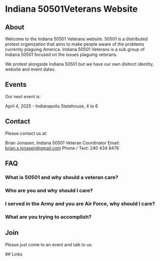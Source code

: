 # Indiana 50501Veterans  Website

## <a name="about"></a> About

Welcome to the Indiana 50501 Veterans website.  50501 is a distributed protest organization that aims to make people aware of the problems currently plaguing America.  Indiana 50501 Veterans is a sub group of Indiana 50501 focused on the issues plaguing veterans.  

We protest alongside Indiana 50501 but we have our own distinct identity, website and event dates.

## <a name="events"></a> Events

Our next event is:

April 4, 2025 - Indianapolis Statehouse, 4 to 6

## <a name="contact"></a> Contact

Please contact us at:

Brian Jonasen, Indiana 50501 Veteran Coordinator
Email: brian.s.jonasen@gmail.com
Phone / Text: 240 434 8476

## <a name="faq"></a> FAQ

### What is 50501 and why should a veteran care?

### Who are you and why should I care?

### I served in the Army and you are Air Force, why should I care?

### What are you trying to accomplish?

## <a name="join"></a> Join

Please just come to an event and talk to us. 

##<a name="links"></a> Links





